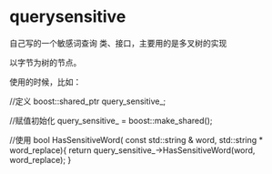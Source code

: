 # querysensitive
自己写的一个敏感词查询 类、接口，主要用的是多叉树的实现

以字节为树的节点。

使用的时候，比如：

//定义
boost::shared_ptr<IQuerySensitive> query_sensitive_;

//赋值初始化
query_sensitive_ = boost::make_shared<SensitiveQueryDFA>();


//使用
bool HasSensitiveWord(
  const std::string & word,
  std::string * word_replace){
    return query_sensitive_->HasSensitiveWord(word, word_replace);
}
